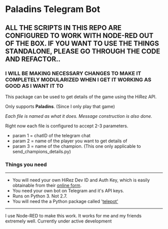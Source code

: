 # Paladins Telegram Bot

## ALL THE SCRIPTS IN THIS REPO ARE CONFIGURED TO WORK WITH NODE-RED OUT OF THE BOX. IF YOU WANT TO USE THE THINGS STANDALONE, PLEASE GO THROUGH THE CODE AND REFACTOR..

### I WILL BE MAKING NECESSARY CHANGES TO MAKE IT COMPLETELY MODULARIZED WHEN I GET IT WORKING AS GOOD AS I WANT IT TO

This package can be used to get details of the game using the HiRez API.

Only supports **Paladins**. (Since I only play that game)

*Each file is named as what it does. Message construction is also done.*


Right now each file is configured to accept 2-3 parameters.

 - param 1 = chatID of the telegram chat
 - param 2 = name of the player you want to get details of
 - param 3 = name of the champion. (This one only applicable to send_champions_details.py)

  


### Things you need
---

 - You will need your own HiRez Dev ID and Auth Key, which is easily obtainable from their [online form](https://fs12.formsite.com/HiRez/form48/secure_index.html).  
 - You need your own bot on Telegram and it's API keys.
 - Runs on Python 3. Not 2.7.
 - You will need the a Python package called
   '[telepot'](https://pypi.org/project/telepot/)


---
I use Node-RED to make this work. It works for me and my friends extremely well. 
Currently under active development
